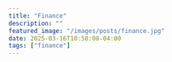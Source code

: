 ```yaml
---
title: "Finance"
description: ""
featured_image: "/images/posts/finance.jpg"
date: 2025-03-16T10:58:08-04:00
tags: ["finance"]
---
```




